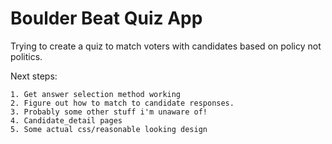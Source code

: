 # Boulder Beat Quiz App
Trying to create a quiz to match voters with candidates based on policy not politics.

Next steps:

    1. Get answer selection method working
    2. Figure out how to match to candidate responses.
    3. Probably some other stuff i'm unaware of!
    4. Candidate_detail pages
    5. Some actual css/reasonable looking design
